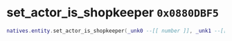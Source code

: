 # set_actor_is_shopkeeper `0x0880DBF5`

```lua
natives.entity.set_actor_is_shopkeeper(_unk0 --[[ number ]], _unk1 --[[ number ]], _unk2 --[[ number ]])
```